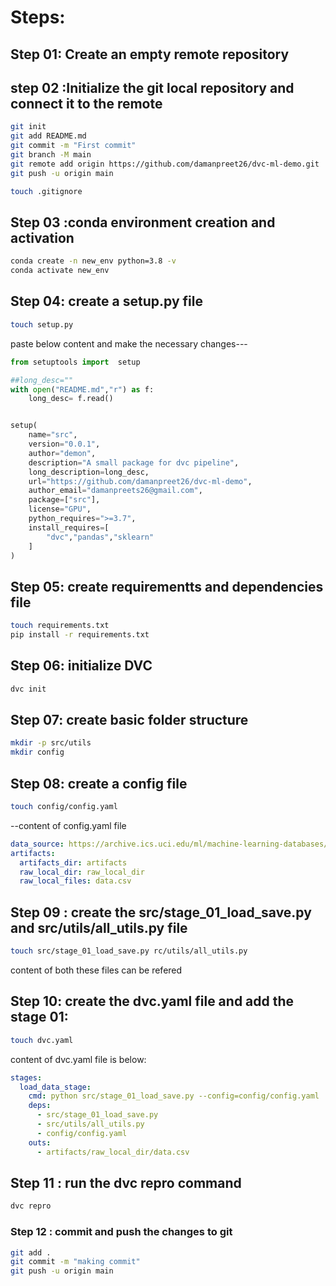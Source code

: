 # Steps:

## Step 01: Create an empty remote repository


## step 02 :Initialize the git local repository  and connect it to the remote
```bash
git init
git add README.md
git commit -m "First commit"
git branch -M main
git remote add origin https://github.com/damanpreet26/dvc-ml-demo.git
git push -u origin main 
```

```bash
touch .gitignore
```


## Step 03 :conda environment creation and activation
```bash
conda create -n new_env python=3.8 -v
conda activate new_env
```

## Step 04: create a setup.py file
```bash
touch setup.py
```
paste below content and make the necessary changes---
```python
from setuptools import  setup

##long_desc=""
with open("README.md","r") as f:
    long_desc= f.read()


setup(
    name="src",
    version="0.0.1",
    author="demon",
    description="A small package for dvc pipeline",
    long_description=long_desc,
    url="https://github.com/damanpreet26/dvc-ml-demo",
    author_email="damanpreets26@gmail.com",
    package=["src"],
    license="GPU",
    python_requires=">=3.7",
    install_requires=[
        "dvc","pandas","sklearn"
    ]
)
```

## Step 05: create requirementts and dependencies file
```bash
touch requirements.txt
pip install -r requirements.txt
```

## Step 06: initialize DVC
```bash
dvc init
```

## Step 07: create basic folder structure
```bash
mkdir -p src/utils
mkdir config
```

## Step 08: create a config file
```bash
touch config/config.yaml
```

--content of config.yaml file

```yaml
data_source: https://archive.ics.uci.edu/ml/machine-learning-databases/wine-quality/winequality-red.csv
artifacts:
  artifacts_dir: artifacts
  raw_local_dir: raw_local_dir
  raw_local_files: data.csv
```

## Step 09 : create the src/stage_01_load_save.py and src/utils/all_utils.py file 
```bash
touch src/stage_01_load_save.py rc/utils/all_utils.py
```

content of both these files can be refered 

## Step 10: create the dvc.yaml file and add the stage 01:
```bash
touch dvc.yaml
```
content of dvc.yaml file is below:
```yaml
stages:
  load_data_stage:
    cmd: python src/stage_01_load_save.py --config=config/config.yaml
    deps:
      - src/stage_01_load_save.py
      - src/utils/all_utils.py
      - config/config.yaml
    outs:
      - artifacts/raw_local_dir/data.csv
```

## Step 11 : run the dvc repro command
```bash
dvc repro
```

### Step 12 : commit and push the changes to git
```bash
git add .
git commit -m "making commit"
git push -u origin main 
```


